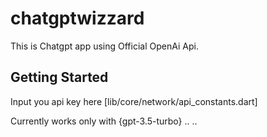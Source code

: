 # chatgptwizzard

This is Chatgpt app using Official OpenAi Api.

## Getting Started
Input you api key here [lib/core/network/api_constants.dart] 

 Currently works only with {gpt-3.5-turbo}
..
..
